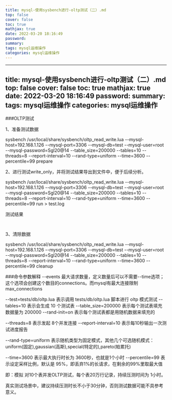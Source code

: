```yaml
---
title: mysql-使用sysbench进行-oltp测试（二）.md
top: false
cover: false
toc: true
mathjax: true
date: 2022-03-20 18:16:49
password:
summary:
tags: mysql运维操作
categories: mysql运维操作
---
```

---
title: mysql-使用sysbench进行-oltp测试（二）.md
top: false
cover: false
toc: true
mathjax: true
date: 2022-03-20 18:16:49
password:
summary:
tags: mysql运维操作
categories: mysql运维操作
---
###OLTP测试

1、准备测试数据

sysbench /usr/local/share/sysbench/oltp_read_write.lua --mysql-host=192.168.1.126 --mysql-port=3306 --mysql-db=test  --mysql-user=root --mysql-password=Sgl20@14 --table_size=200000 --tables=10 --threads=8  --report-interval=10  --rand-type=uniform --time=3600 --percentile=99 prepare


2、进行测试write_only，并将测试结果导出到文件中，便于后续分析。


sysbench /usr/local/share/sysbench/oltp_read_write.lua --mysql-host=192.168.1.126 --mysql-port=3306 --mysql-db=test --mysql-user=root --mysql-password=Sgl20@14 --table_size=200000 --tables=10 --threads=8 --report-interval=10 --rand-type=uniform --time=3600 --percentile=99 run > test.log

测试结果
~~~


~~~

3、清除数据

sysbench /usr/local/share/sysbench/oltp_read_write.lua --mysql-host=192.168.1.126 --mysql-port=3306 --mysql-db=test --mysql-user=root --mysql-password=Sgl20@14 --table_size=200000 --tables=10 --threads=8 --report-interval=10 --rand-type=uniform --time=3600 --percentile=99 cleanup



###命令参数解释
--events    最大请求数量，定义数量后可以不需要--time选项；这个选项会创建这个数目的connections。而mysql有最大连接限制 max_connections



--test=tests/db/oltp.lua 表示调用 tests/db/oltp.lua 脚本进行 oltp 模式测试
--tables=10 表示会生成 10 个测试表 
--table_size=200000  表示每个测试表填充数据量为 200000 
--rand-init=on 表示每个测试表都是用随机数据来填充的


 --threads=8 表示发起 8个并发连接
 --report-interval=10 表示每10秒输出一次测试进度报告 

 --rand-type=uniform 表示随机类型为固定模式，其他几个可选随机模式：uniform(固定),gaussian(高斯),special(特定的),pareto(帕累托)

 --time=3600 表示最大执行时长为 3600秒，也就是1个小时
 --percentile=99 表示设定采样比例，默认是 95%，即丢弃1%的长请求，在剩余的99%里取最大值


即：模拟 对10个表并发OLTP测试，每个表20万行记录，持续压测时间为 1小时。

真实测试场景中，建议持续压测时长不小于30分钟，否则测试数据可能不具参考意义。
